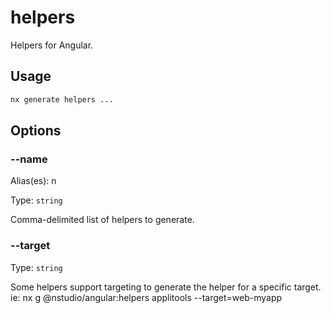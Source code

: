 # helpers

Helpers for Angular.

## Usage

```bash
nx generate helpers ...

```

## Options

### --name

Alias(es): n

Type: `string`

Comma-delimited list of helpers to generate.

### --target

Type: `string`

Some helpers support targeting to generate the helper for a specific target. ie: nx g @nstudio/angular:helpers applitools --target=web-myapp
